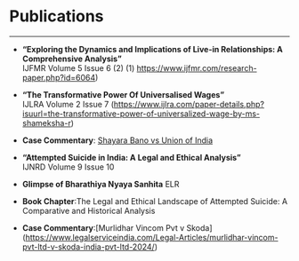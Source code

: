 # Publications  

---

- **“Exploring the Dynamics and Implications of Live-in Relationships: A Comprehensive Analysis”**  
  IJFMR Volume 5 Issue 6 (2)	(1)	https://www.ijfmr.com/research-paper.php?id=6064)

- **“The Transformative Power Of Universalised Wages”**  
  IJLRA Volume 2 Issue 7  (https://www.ijlra.com/paper-details.php?isuurl=the-transformative-power-of-universalized-wage-by-ms-shameksha-r) 

- **Case Commentary**: [Shayara Bano vs Union of India](https://www.legalserviceindia.com/legal/article-18518-shayara-bano-vs-union-of-india-landmark-case-on-triple-talaq-and-women-s-rights-in-india.html)  

- **“Attempted Suicide in India: A Legal and Ethical Analysis”**  
  IJNRD Volume 9 Issue 10

- **Glimpse of Bharathiya Nyaya Sanhita** ELR

 - **Book Chapter**:The Legal and Ethical Landscape of Attempted Suicide: A Comparative and Historical Analysis

-  **Case Commentary**:[Murlidhar Vincom Pvt v Skoda] (https://www.legalserviceindia.com/Legal-Articles/murlidhar-vincom-pvt-ltd-v-skoda-india-pvt-ltd-2024/)  

